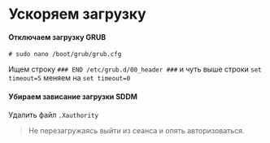# Ускоряем загрузку  
#### Отключаем загрузку GRUB  
```text
# sudo nano /boot/grub/grub.cfg
```
Ищем строку 
`### END /etc/grub.d/00_header ###` 
и чуть выше строки
```set timeout=5```
меняем на 
```set timeout=0```

#### Убираем зависание загрузки SDDM
Удалить файл `.Xauthority`
> Не перезагружаясь выйти из сеанса и опять авторизоваться.
